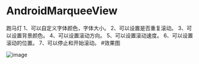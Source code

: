 # AndroidMarqueeView
跑马灯
1、可以自定义字体颜色，字体大小。
2、可以设置是否重复滚动。
3、可以设置背景颜色。
4、可以设置滚动方向。
5、可以设置滚动速度。
6、可以设置滚动的位置。
7、可以停止和开始滚动。
#效果图

![image](https://github.com/dalong982242260/AndroidMarqueeView/blob/master/gif/marqueeview.gif?raw=true)
